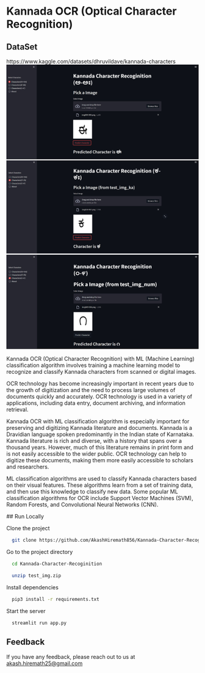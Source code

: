 <h1>Kannada OCR (Optical Character Recognition)</h1>
<h2>DataSet</h2>
https://www.kaggle.com/datasets/dhruvildave/kannada-characters


<img src="https://github.com/AkashHiremath856/Kannada-Character-Recoginition/blob/main/Samples/aa.jpg">
<img src="https://github.com/AkashHiremath856/Kannada-Character-Recoginition/blob/main/Samples/kaa.jpg">
<img src="https://github.com/AkashHiremath856/Kannada-Character-Recoginition/blob/main/Samples/num.jpg">
<p>
Kannada OCR (Optical Character Recognition) with ML (Machine Learning) classification algorithm involves training a machine learning model to recognize and classify Kannada characters from scanned or digital images.

OCR technology has become increasingly important in recent years due to the growth of digitization and the need to process large volumes of documents quickly and accurately. OCR technology is used in a variety of applications, including data entry, document archiving, and information retrieval.

Kannada OCR with ML classification algorithm is especially important for preserving and digitizing Kannada literature and documents. Kannada is a Dravidian language spoken predominantly in the Indian state of Karnataka. Kannada literature is rich and diverse, with a history that spans over a thousand years. However, much of this literature remains in print form and is not easily accessible to the wider public. OCR technology can help to digitize these documents, making them more easily accessible to scholars and researchers.

ML classification algorithms are used to classify Kannada characters based on their visual features. These algorithms learn from a set of training data, and then use this knowledge to classify new data. Some popular ML classification algorithms for OCR include Support Vector Machines (SVM), Random Forests, and Convolutional Neural Networks (CNN).
</p>

<div>
## Run Locally

Clone the project

```bash
  git clone https://github.com/AkashHiremath856/Kannada-Character-Recoginition.git
```

Go to the project directory

```bash
  cd Kannada-Character-Recoginition
```

```bash
  unzip test_img.zip
```

Install dependencies

```bash
  pip3 install -r requirements.txt
```

Start the server

```bash
  streamlit run app.py
```


## Feedback

If you have any feedback, please reach out to us at akash.hiremath25@gmail.com

</div>
